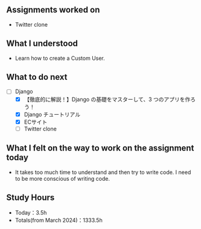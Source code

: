 ## Assignments worked on
- Twitter clone

## What I understood
- Learn how to create a Custom User.

## What to do next
- [ ] Django
   - [x] 【徹底的に解説！】Django の基礎をマスターして、3 つのアプリを作ろう！
   - [x] Django チュートリアル
   - [x] ECサイト
   - [ ] Twitter clone

## What I felt on the way to work on the assignment today
- It takes too much time to understand and then try to write code. I need to be more conscious of writing code.

## Study Hours

- Today：3.5h
- Totals(from March 2024)：1333.5h
